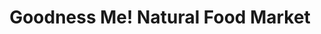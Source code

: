 ---
title: "Goodness Me! Natural Food Market"
url: /burlington/goodness-me-natural-food-market/
shop: supermarket
---